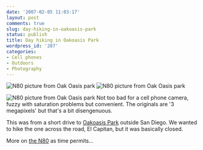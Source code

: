 ```yaml
---
date: '2007-02-05 11:03:17'
layout: post
comments: true
slug: day-hiking-in-oakoasis-park
status: publish
title: Day hiking in Oakoasis Park
wordpress_id: '287'
categories:
- Cell phones
- Outdoors
- Photography
---
```



![N80 picture from Oak Oasis park](http://www.phfactor.net/wp-pics/n80-hiking.jpg) ![N80 picture from Oak Oasis park](http://www.phfactor.net/wp-pics/n80-hiking-2.jpg)

![N80 picture from Oak Oasis park](http://www.phfactor.net/wp-pics/n80-hiking-3.jpg)
Not too bad for a cell phone camera, fuzzy with saturation problems but convenient. The originals are '3 megapixels' but that's a bit disengenuous.

This was from a short drive to [Oakoasis Park](http://www.co.san-diego.ca.us/parks/parklist.html#openspace) outside San Diego. We wanted to hike the one across the road, El Capitan, but it was basically closed.

More on [the N80](http://www.phfactor.net/wp/2007/02/07/nokia-n80-review-and-notes/) as time permits...

